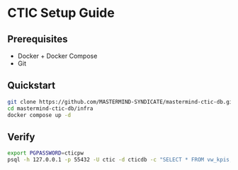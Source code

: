 # CTIC Setup Guide

## Prerequisites
- Docker + Docker Compose
- Git

## Quickstart
```bash
git clone https://github.com/MASTERMIND-SYNDICATE/mastermind-ctic-db.git
cd mastermind-ctic-db/infra
docker compose up -d
```

## Verify
```bash
export PGPASSWORD=cticpw
psql -h 127.0.0.1 -p 55432 -U ctic -d cticdb -c "SELECT * FROM vw_kpis;"
```
